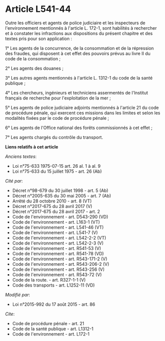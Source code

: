 # Article L541-44

Outre les officiers et agents de police judiciaire et les inspecteurs de l'environnement mentionnés à l'article L. 172-1,
sont habilités à rechercher et à constater les infractions aux dispositions du présent chapitre et des textes pris pour son
application : 

1° Les agents de la concurrence, de la consommation et de la répression des fraudes, qui disposent à cet effet des pouvoirs
prévus au livre II du code de la consommation ; 

2° Les agents des douanes ; 

3° Les autres agents mentionnés à l'article L. 1312-1 du code de la santé publique ; 

4° Les chercheurs, ingénieurs et techniciens assermentés de l'Institut français de recherche pour l'exploitation de la mer ; 

5° Les agents de police judiciaire adjoints mentionnés à l'article 21 du code de procédure pénale, qui exercent ces missions
dans les limites et selon les modalités fixées par le code de procédure pénale ;

6° Les agents de l'Office national des forêts commissionnés à cet effet ;

7° Les agents chargés du contrôle du transport.

**Liens relatifs à cet article**

_Anciens textes_:

  - Loi n°75-633 1975-07-15 art. 26 al. 1 à al. 9
  - Loi n°75-633 du 15 juillet 1975 - art. 26 (Ab)

_Cité par_:

  - Décret n°98-679 du 30 juillet 1998 - art. 5 (Ab)
  - Décret n°2005-635 du 30 mai 2005 - art. 7 (Ab)
  - Arrêté du 28 octobre 2010 - art. 8 (VT)
  - Décret n°2017-675 du 28 avril 2017 (V)
  - Décret n°2017-675 du 28 avril 2017 - art. 2
  - Code de l'environnement - art. D543-290 (VD)
  - Code de l'environnement - art. L163-1 (VT)
  - Code de l'environnement - art. L541-46 (VT)
  - Code de l'environnement - art. L541-7 (V)
  - Code de l'environnement - art. L542-2-2 (VT)
  - Code de l'environnement - art. L542-2-3 (V)
  - Code de l'environnement - art. R541-53 (V)
  - Code de l'environnement - art. R541-78 (VD)
  - Code de l'environnement - art. R543-171-2 (V)
  - Code de l'environnement - art. R543-206-2 (V)
  - Code de l'environnement - art. R543-256 (V)
  - Code de l'environnement - art. R543-72 (V)
  - Code de la route. - art. R327-1-1 (V)
  - Code des transports - art. L1252-11 (VD)

_Modifié par_:

  - Loi n°2015-992 du 17 août 2015 - art. 86

_Cite_:

  - Code de procédure pénale - art. 21
  - Code de la santé publique - art. L1312-1
  - Code de l'environnement - art. L172-1

